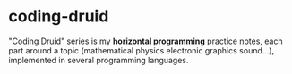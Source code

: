 # coding-druid
"Coding Druid" series is my **horizontal programming** practice notes, each part around a topic (mathematical physics electronic graphics sound...), implemented in several programming languages.
